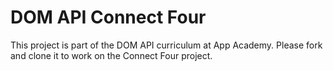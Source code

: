# DOM API Connect Four

This project is part of the DOM API curriculum at App Academy. Please fork and
clone it to work on the Connect Four project.
